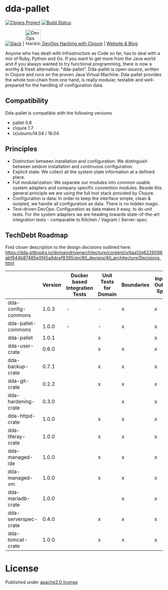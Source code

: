 # dda-pallet
[![Clojars Project](https://img.shields.io/clojars/v/dda/dda-pallet.svg)](https://clojars.org/dda/dda-pallet)
[![Build Status](https://travis-ci.org/DomainDrivenArchitecture/dda-pallet.svg?branch=master)](https://travis-ci.org/DomainDrivenArchitecture/dda-pallet)

[![Slack](https://img.shields.io/badge/chat-clojurians-green.svg?style=flat)](https://clojurians.slack.com/messages/#dda-pallet/) | [<img src="https://domaindrivenarchitecture.org/img/meetup.svg" width=50 alt="DevOps Hacking with Clojure Meetup"> DevOps Hacking with Clojure](https://www.meetup.com/de-DE/preview/dda-pallet-DevOps-Hacking-with-Clojure) | [Website & Blog](https://domaindrivenarchitecture.org)

Anyone who has dealt with Infrastructure as Code so far, has to deal with a mix of Ruby, Python and Go. If you want to get more from the Java world and if you always wanted to try functional programming, there is now a worthy & fresh alternative: "dda-pallet". Dda-pallet is open-source, written in Clojure and runs on the proven Java Virtual Machine.
Dda-pallet provides the whole tool-chain from one hand, is really modular, testable and well-prepared for the handling of configuration data.

## Compatibility
Dda-pallet is compatible with the following versions
 * pallet 0.8
 * clojure 1.7
 * (x)ubuntu14.04 / 16.04

## Principles
 * Distinction between installation and configuration: We distinguish between seldom installation and continuous configuration.
 * Explicit state: We collect all the system state information at a defined place.
 * Full modularization: We separate our modules into common usable system adapters and company specific convention modules. Beside this general principle we are using the full tool stack provided by Clojure.
 * Configuration is data: In order to keep the interface simple, clean & isolated, we handle all configuration as data. There is no hidden magic.
 * Test-driven DevOps: Configuration as data makes it easy, to do unit tests. For the system adapters we are heading towards state-of-the-art integration tests - comparable to Kitchen / Vagrant / Server-spec.

## TechDebt Roadmap

Find closer description to the design decisions outlined here: https://dda.gitbooks.io/domaindrivenarchitecture/content/v/6aa12e6226098abf944b87485e0f45a9dcef8395/en/80_devops/40_architecture/Decisions.html

| | Version | Docker based Integration Tests | Unit Tests for Domain | Boundaries | Input / Output Spec | Short Package | Composition over API | Group-based Configuration | Use dda-pallet aws/existing | Use app layer | DDD ns layout | CI | fat-folder | sozial links | SecretResolving |
| --- | --- |  --- | --- | --- | --- | --- |--- | --- | --- | --- | --- | --- | --- | --- | --- |
| dda-config-commons  | 1.0.3 | - | - | x | x | x | n.a | n.a | n.a. | n.a. | n.a. | x | x | x | x |
| dda-pallet-commons  | 1.0.0 | - | - | x | x | x | n.a | n.a | n.a. | n.a. | n.a. | x | x | x | x |
| dda-pallet          | 1.0.1 |   | x |   | x | x | x | x | x | x | x | x | x | x | n.a. |
| dda-user-crate      | 0.6.0 |   | x | x | x | x | x | x | x | x | x | x |   |   |   |
| dda-backup-crate    | 0.7.1 |   | x | x | x | x | x | x | x | x | x | x | x | x |   |
| dda-git-crate       | 0.2.2 |   | x | x | x | x | x | x | x | x | x | x | x | x | x |
| dda-hardening-crate | 0.3.0 |   |   | x | x | x | x | x | x |   | x | x |   |   |  |
| dda-httpd-crate     | 1.0.0 |   | x | x | x | x | x | x | x | x | x | x |   | x |  |
| dda-liferay-crate   | 1.0.0 |   | x | x | x | x | x | x | x | x | x | x | x | x | x |
| dda-managed-ide     | 1.0.0 |   | x | x | x | x | x | x | x | x | x | x | x | x | x |
| dda-managed-vm      | 1.0.0 |   | x | x | x | x | x | x | x | x | x | x | x | x | x |
| dda-mariadb-crate   | 1.0.0 |   |   | x | x | x | x | x | x | x | x | x | x | x | x |
| dda-serverspec-crate| 0.4.0 |   | x | x | x | x | x | x | x | x | x | x | x | x |  |
| dda-tomcat-crate    | 1.0.0 |   | x | x | x | x | x | x | x | x | x | x | x | x |  |

# License
Published under [apache2.0 license](LICENSE.md)
